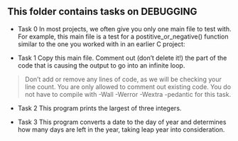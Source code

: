 ## This folder contains tasks on DEBUGGING

* Task 0  In most projects, we often give you only one main file to test with. For example, this main file is a test for a postitive_or_negative() function similar to the one you worked with in an earlier C project:

* Task 1  Copy this main file. Comment out (don’t delete it!) the part of the code that is causing the output to go into an infinite loop.

> Don’t add or remove any lines of code, as we will be checking your line count. You are only allowed to comment out existing code.
You do not have to compile with -Wall -Werror -Wextra -pedantic for this task.

* Task 2  This program prints the largest of three integers.

* Task 3  This program converts a date to the day of year and determines how many days are left in the year, taking leap year into consideration.

